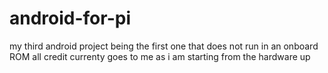 # android-for-pi
my third android project
being the first one that does not run in an onboard ROM 
all credit currenty goes to me as i am starting from the hardware up
